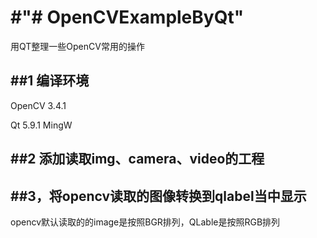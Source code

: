 #  #"# OpenCVExampleByQt"

用QT整理一些OpenCV常用的操作

##  ##1 编译环境

OpenCV 3.4.1

Qt 5.9.1 MingW

##  ##2 添加读取img、camera、video的工程

##  ##3，将opencv读取的图像转换到qlabel当中显示

opencv默认读取的的image是按照BGR排列，QLable是按照RGB排列
	
	

 
